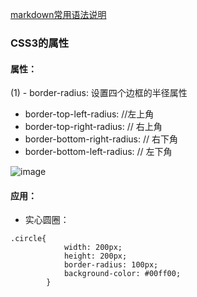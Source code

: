 [markdown常用语法说明](https://www.jianshu.com/p/e989689a331d)

### CSS3的属性
#### 属性：
(1) - border-radius: 设置四个边框的半径属性
  - border-top-left-radius:  //左上角 
  - border-top-right-radius: // 右上角
  - border-bottom-right-radius: // 右下角
  - border-bottom-left-radius: // 左下角 

![image](https://img-blog.csdn.net/20160223155153425)

#### 应用：
- 实心圆圈：
``` 
.circle{
			width: 200px;
			height: 200px;
			border-radius: 100px;
			background-color: #00ff00;
		}
 ```

